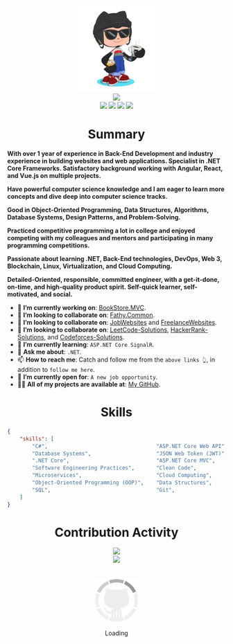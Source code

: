 <div align="center">
    <img src="GitHub.png" height="200">
</div>
<div align="center">
    <img src="https://readme-typing-svg.herokuapp.com?color=%236FDA44&size=32&center=true&vCenter=true&width=600&height=50&lines=Hi+👋,+I'm+Ahmed;Software+Engineer;Freelancer;Open-Source+Enthusiast">
</div>
<div align="center">
    <a href="https://www.linkedin.com/in/SWE-Ahmed-Osman/"><img src="https://img.shields.io/badge/LinkedIn-0077b5?style=flat&logo=linkedin"></a>
    <a href="https://www.upwork.com/freelancers/~0121ca7f3563e57c0b?s=1110580748673863680"><img src="https://img.shields.io/badge/Upwork-494949?style=flat&logo=upwork"></a>
    <a href="https://stackoverflow.com/users/11837259/ahmed-fathy"><img src="https://img.shields.io/badge/Stack Overflow-f48024?style=flat&logo=stackoverflow&logoColor=white"></a>
    <a href="https://t.me/SWE_Ahmed_Osman"><img src="https://img.shields.io/badge/Telegram-0088cc?style=flat&logo=telegram"></a>
</div>

<h1 align="center">Summary</h1>

**With over 1 year of experience in Back-End Development and industry experience in building websites and web applications. Specialist in .NET Core Frameworks. Satisfactory background working with Angular, React, and Vue.js on multiple projects.**

**Have powerful computer science knowledge and I am eager to learn more concepts and dive deep into computer science tracks.**

**Good in Object-Oriented Programming, Data Structures, Algorithms, Database Systems, Design Patterns, and Problem-Solving.**

**Practiced competitive programming a lot in college and enjoyed competing with my colleagues and mentors and participating in many programming competitions.**

**Passionate about learning .NET, Back-End technologies, DevOps, Web 3, Blockchain, Linux, Virtualization, and Cloud Computing.**

**Detailed-Oriented, responsible, committed engineer, with a get-it-done, on-time, and high-quality product spirit. Self-quick learner, self-motivated, and social.**

* 🔭 **I’m currently working on**: [BookStore.MVC](https://github.com/SWE-Ahmed-Osman/BookStore.MVC).
* 🔭 **I’m looking to collaborate on**: [Fathy.Common](https://github.com/SWE-Ahmed-Osman/Fathy.Common).
* 🔭 **I’m looking to collaborate on**: [JobWebsites](https://gist.github.com/SWE-Ahmed-Osman/950f28910c9a3804c8d39d8d5f042916) and [FreelanceWebsites](https://gist.github.com/SWE-Ahmed-Osman/0861a0a926bfd5c1b0e85dd827c1efe9).
* 🔭 **I’m looking to collaborate on**: [LeetCode-Solutions](https://github.com/SWE-Ahmed-Osman/LeetCode-Solutions), [HackerRank-Solutions](https://github.com/SWE-Ahmed-Osman/HackerRank-Solutions), and [Codeforces-Solutions](https://github.com/SWE-Ahmed-Osman/Codeforces-Solutions).
* 🌱 **I’m currently learning**: `ASP.NET Core SignalR`.
* 💬 **Ask me about**: `.NET`.
* 📫 **How to reach me**: Catch and follow me from the `above links 👆`, in addition to `follow me here`.
* 🤔 **I’m currently open for**: `A new job opportunity`.
* 👨‍💻 **All of my projects are available at**: [My GitHub](https://github.com/SWE-Ahmed-Osman?tab=repositories).


<h1 align="center">Skills</h1>

```json
{
    "skills": [
        "C#",                                   "ASP.NET Core Web API",     "Entity Framework Core",
        "Database Systems",                     "JSON Web Token (JWT)",     "Language Integrated Query (LINQ)",
        ".NET Core",                            "ASP.NET Core MVC",         "Microsoft Azure",
        "Software Engineering Practices",       "Clean Code",               "Unit Testing",
        "Microservices",                        "Cloud Computing",          "Problem Solving",
        "Object-Oriented Programming (OOP)",    "Data Structures",          "Algorithms",
        "SQL",                                  "Git",                      "Unix / Linux"
    ]
}
```

<div align="center">
    <h1>Contribution Activity</h1>
    <img src="https://github-readme-stats.vercel.app/api?username=SWE-Ahmed-Osman&title_color=6FDA44&text_color=FFFFFF&show_icons=true&icon_color=6FDA44&include_all_commits=true&count_private=true&theme=dark" width="500">
    <br>
    <img src="https://github-readme-streak-stats.herokuapp.com/?user=SWE-Ahmed-Osman&theme=dark&date_format=j%20M%5B%20Y%5D&currStreakLabel=6FDA44&fire=6FDA44&ring=6FDA44" width="500">
</div>
<br>
<br>
<div align="center">
    <img src="GitHub.gif" height="100">
    <p>Loading</p>
</div>
